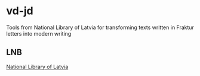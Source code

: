 # vd-jd
Tools from National Library of Latvia for transforming texts written in Fraktur letters into modern writing

## LNB

[National Library of Latvia](https://lnb.lv)
